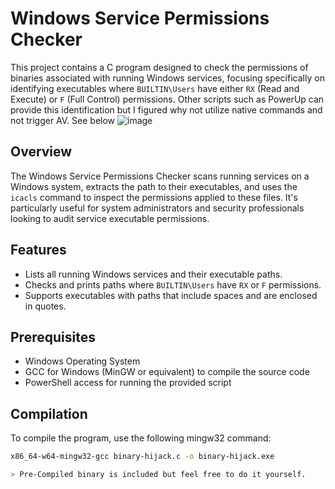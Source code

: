 # Windows Service Permissions Checker

This project contains a C program designed to check the permissions of binaries associated with running Windows services, focusing specifically on identifying executables where `BUILTIN\Users` have either `RX` (Read and Execute) or `F` (Full Control) permissions. Other scripts such as PowerUp can provide this identification but I figured why not utilize native commands and not trigger AV. See below
![image](https://github.com/AlexLinov/Binary-Hijacker/assets/74632540/5e894afb-3cb4-444e-9e5a-b9e6de43a760)


## Overview

The Windows Service Permissions Checker scans running services on a Windows system, extracts the path to their executables, and uses the `icacls` command to inspect the permissions applied to these files. It's particularly useful for system administrators and security professionals looking to audit service executable permissions.

## Features

- Lists all running Windows services and their executable paths.
- Checks and prints paths where `BUILTIN\Users` have `RX` or `F` permissions.
- Supports executables with paths that include spaces and are enclosed in quotes.

## Prerequisites

- Windows Operating System
- GCC for Windows (MinGW or equivalent) to compile the source code
- PowerShell access for running the provided script

## Compilation

To compile the program, use the following mingw32 command:

```bash
x86_64-w64-mingw32-gcc binary-hijack.c -o binary-hijack.exe

> Pre-Compiled binary is included but feel free to do it yourself.
